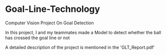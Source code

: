 # Goal-Line-Technology
Computer Vision Project On Goal Detection

In this project, I and my teammates made a Model to detect whether the ball has crossed the goal line or not

A detailed description of the project is mentioned in the 'GLT_Report.pdf'
